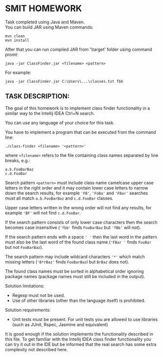 # SMIT HOMEWORK

Task completed using Java and Maven.  
You can build JAR using Maven commands:  
```
mvn clean
mvn install
```
After that you can run compiled JAR from '\target' folder using command promt:  

```
java -jar ClassFinder.jar <filename> <pattern> 
```

For example: 

```
java -jar ClassFinder.jar C:\Users\...\classes.txt fbb 
```
 
## TASK DESCRIPTION:

The goal of this homework is to implement class finder functionality
in a similar way to the Intellij IDEA Ctrl+N search.

You can use any language of your choice for this task.

You have to implement a program that can be executed from the command line:

```
./class-finder <filename> '<pattern>'
```

where `<filename>` refers to the file containing class names separated by line breaks, e.g.:

```
a.b.FooBarBaz
c.d.FooBar
```

Search pattern `<pattern>` must include class name camelcase upper case letters
in the right order and it may contain lower case letters to narrow down the search results,
for example `'FB'`, `'FoBa'` and `'FBar'` searches must all match
`a.b.FooBarBaz` and `c.d.FooBar` classes.

Upper case letters written in the wrong order will not find any results, for example
`'BF'` will not find `c.d.FooBar`.

If the search pattern consists of only lower case characters then the search becomes
case insensitive (`'fbb'` finds `FooBarBaz` but `'fBb'` will not).

If the search pattern ends with a space `' '` then the last word in the pattern must
also be the last word of the found class name (`'FBar '` finds `FooBar` but not `FooBarBaz`).

The search pattern may include wildcard characters `'*'` which match missing letters
(`'B*rBaz'` finds `FooBarBaz`i but `BrBaz` does not).

The found class names must be sorted in alphabetical order ignoring package names
(package names must still be included in the output).

Solution limitations:
- Regexp must not be used.
- Use of other libraries (other than the language itself) is prohibited.

Solution requirements:
- Unit tests must be present. For unit tests you are allowed to use libraries
(such as JUnit, Rspec, Jasmine and equivalent)

It is good enough if the solution implements the functionality described in this file.
To get familiar with the Intellij IDEA class finder functionality you can try it
out in the IDE but be informed that the real search has some extra complexity
not described here.
